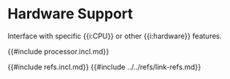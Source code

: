 # Hardware Support

Interface with specific {{i:CPU}} or other {{i:hardware}} features.

{{#include processor.incl.md}}

{{#include refs.incl.md}}
{{#include ../../refs/link-refs.md}}
